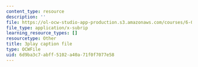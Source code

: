```yaml
---
content_type: resource
description: ''
file: https://ol-ocw-studio-app-production.s3.amazonaws.com/courses/6-0001-introduction-to-computer-science-and-programming-in-python-fall-2016/6d9ba3c7abff5102a40a71f0f7077e58_mrvBnZIEsZY.vtt
file_type: application/x-subrip
learning_resource_types: []
resourcetype: Other
title: 3play caption file
type: OCWFile
uid: 6d9ba3c7-abff-5102-a40a-71f0f7077e58
---
```

